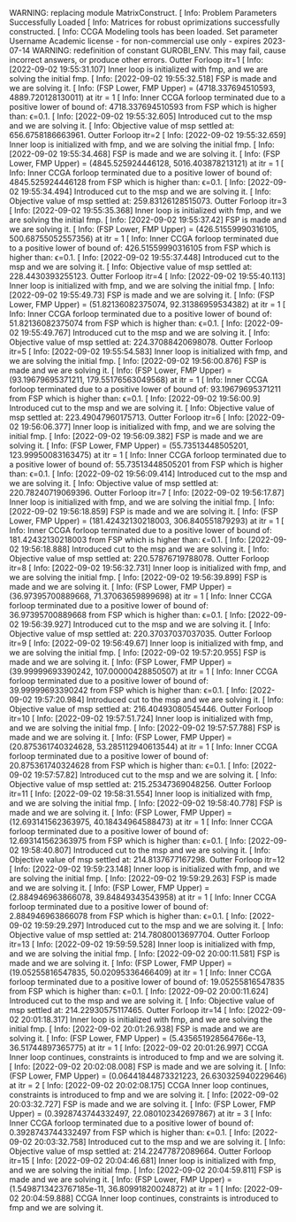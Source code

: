 
WARNING: replacing module MatrixConstruct.
[ Info: Problem Parameters Successfully Loaded
[ Info: Matrices for robust oprimizations successfully constructed. 
[ Info: CCGA Modeling tools has been loaded. 
Set parameter Username
Academic license - for non-commercial use only - expires 2023-07-14
WARNING: redefinition of constant GUROBI_ENV. This may fail, cause incorrect answers, or produce other errors.
Outter Forloop itr=1
[ Info: [2022-09-02 19:55:31.107] Inner loop is initialized with fmp, and we are solving the initial fmp. 
[ Info: [2022-09-02 19:55:32.518] FSP is made and we are solving it. 
[ Info: (FSP Lower, FMP Upper) = (4718.337694510593, 4889.720128130011) at itr = 1
[ Info: Inner CCGA forloop terminated due to a positive lower of bound of: 4718.337694510593 from FSP which is higher than: ϵ=0.1.
[ Info: [2022-09-02 19:55:32.605] Introduced cut to the msp and we are solving it. 
[ Info: Objective value of msp settled at: 656.6758186663961. 
Outter Forloop itr=2
[ Info: [2022-09-02 19:55:32.659] Inner loop is initialized with fmp, and we are solving the initial fmp. 
[ Info: [2022-09-02 19:55:34.468] FSP is made and we are solving it. 
[ Info: (FSP Lower, FMP Upper) = (4845.525924446128, 5016.403878213121) at itr = 1
[ Info: Inner CCGA forloop terminated due to a positive lower of bound of: 4845.525924446128 from FSP which is higher than: ϵ=0.1.
[ Info: [2022-09-02 19:55:34.494] Introduced cut to the msp and we are solving it. 
[ Info: Objective value of msp settled at: 259.83126128515073. 
Outter Forloop itr=3
[ Info: [2022-09-02 19:55:35.368] Inner loop is initialized with fmp, and we are solving the initial fmp. 
[ Info: [2022-09-02 19:55:37.42] FSP is made and we are solving it. 
[ Info: (FSP Lower, FMP Upper) = (426.51559990316105, 500.68755052557356) at itr = 1
[ Info: Inner CCGA forloop terminated due to a positive lower of bound of: 426.51559990316105 from FSP which is higher than: ϵ=0.1.
[ Info: [2022-09-02 19:55:37.448] Introduced cut to the msp and we are solving it. 
[ Info: Objective value of msp settled at: 228.4430393255123. 
Outter Forloop itr=4
[ Info: [2022-09-02 19:55:40.113] Inner loop is initialized with fmp, and we are solving the initial fmp. 
[ Info: [2022-09-02 19:55:49.73] FSP is made and we are solving it. 
[ Info: (FSP Lower, FMP Upper) = (51.82136082375074, 92.31386959534382) at itr = 1
[ Info: Inner CCGA forloop terminated due to a positive lower of bound of: 51.82136082375074 from FSP which is higher than: ϵ=0.1.
[ Info: [2022-09-02 19:55:49.767] Introduced cut to the msp and we are solving it. 
[ Info: Objective value of msp settled at: 224.37088420698078. 
Outter Forloop itr=5
[ Info: [2022-09-02 19:55:54.583] Inner loop is initialized with fmp, and we are solving the initial fmp. 
[ Info: [2022-09-02 19:56:00.876] FSP is made and we are solving it. 
[ Info: (FSP Lower, FMP Upper) = (93.19679695371211, 179.55176563049568) at itr = 1
[ Info: Inner CCGA forloop terminated due to a positive lower of bound of: 93.19679695371211 from FSP which is higher than: ϵ=0.1.
[ Info: [2022-09-02 19:56:00.9] Introduced cut to the msp and we are solving it. 
[ Info: Objective value of msp settled at: 223.49047960175713. 
Outter Forloop itr=6
[ Info: [2022-09-02 19:56:06.377] Inner loop is initialized with fmp, and we are solving the initial fmp. 
[ Info: [2022-09-02 19:56:09.382] FSP is made and we are solving it. 
[ Info: (FSP Lower, FMP Upper) = (55.73513448505201, 123.99950083163475) at itr = 1
[ Info: Inner CCGA forloop terminated due to a positive lower of bound of: 55.73513448505201 from FSP which is higher than: ϵ=0.1.
[ Info: [2022-09-02 19:56:09.414] Introduced cut to the msp and we are solving it. 
[ Info: Objective value of msp settled at: 220.78240719069396. 
Outter Forloop itr=7
[ Info: [2022-09-02 19:56:17.87] Inner loop is initialized with fmp, and we are solving the initial fmp. 
[ Info: [2022-09-02 19:56:18.859] FSP is made and we are solving it. 
[ Info: (FSP Lower, FMP Upper) = (181.42432130218003, 306.840551879293) at itr = 1
[ Info: Inner CCGA forloop terminated due to a positive lower of bound of: 181.42432130218003 from FSP which is higher than: ϵ=0.1.
[ Info: [2022-09-02 19:56:18.888] Introduced cut to the msp and we are solving it. 
[ Info: Objective value of msp settled at: 220.57876719788078. 
Outter Forloop itr=8
[ Info: [2022-09-02 19:56:32.731] Inner loop is initialized with fmp, and we are solving the initial fmp. 
[ Info: [2022-09-02 19:56:39.899] FSP is made and we are solving it. 
[ Info: (FSP Lower, FMP Upper) = (36.97395700889668, 71.37063659899698) at itr = 1
[ Info: Inner CCGA forloop terminated due to a positive lower of bound of: 36.97395700889668 from FSP which is higher than: ϵ=0.1.
[ Info: [2022-09-02 19:56:39.927] Introduced cut to the msp and we are solving it. 
[ Info: Objective value of msp settled at: 220.37037037037035. 
Outter Forloop itr=9
[ Info: [2022-09-02 19:56:49.67] Inner loop is initialized with fmp, and we are solving the initial fmp. 
[ Info: [2022-09-02 19:57:20.955] FSP is made and we are solving it. 
[ Info: (FSP Lower, FMP Upper) = (39.99999693390242, 107.00000428850507) at itr = 1
[ Info: Inner CCGA forloop terminated due to a positive lower of bound of: 39.99999693390242 from FSP which is higher than: ϵ=0.1.
[ Info: [2022-09-02 19:57:20.984] Introduced cut to the msp and we are solving it. 
[ Info: Objective value of msp settled at: 216.40493080545446. 
Outter Forloop itr=10
[ Info: [2022-09-02 19:57:51.724] Inner loop is initialized with fmp, and we are solving the initial fmp. 
[ Info: [2022-09-02 19:57:57.788] FSP is made and we are solving it. 
[ Info: (FSP Lower, FMP Upper) = (20.875361740324628, 53.285112940613544) at itr = 1
[ Info: Inner CCGA forloop terminated due to a positive lower of bound of: 20.875361740324628 from FSP which is higher than: ϵ=0.1.
[ Info: [2022-09-02 19:57:57.82] Introduced cut to the msp and we are solving it. 
[ Info: Objective value of msp settled at: 215.25347369048256. 
Outter Forloop itr=11
[ Info: [2022-09-02 19:58:31.554] Inner loop is initialized with fmp, and we are solving the initial fmp. 
[ Info: [2022-09-02 19:58:40.778] FSP is made and we are solving it. 
[ Info: (FSP Lower, FMP Upper) = (12.693141562363975, 40.18434964588473) at itr = 1
[ Info: Inner CCGA forloop terminated due to a positive lower of bound of: 12.693141562363975 from FSP which is higher than: ϵ=0.1.
[ Info: [2022-09-02 19:58:40.807] Introduced cut to the msp and we are solving it. 
[ Info: Objective value of msp settled at: 214.8137677167298. 
Outter Forloop itr=12
[ Info: [2022-09-02 19:59:23.148] Inner loop is initialized with fmp, and we are solving the initial fmp. 
[ Info: [2022-09-02 19:59:29.263] FSP is made and we are solving it. 
[ Info: (FSP Lower, FMP Upper) = (2.884946963866078, 39.84849343543958) at itr = 1
[ Info: Inner CCGA forloop terminated due to a positive lower of bound of: 2.884946963866078 from FSP which is higher than: ϵ=0.1.
[ Info: [2022-09-02 19:59:29.297] Introduced cut to the msp and we are solving it. 
[ Info: Objective value of msp settled at: 214.78080013697704. 
Outter Forloop itr=13
[ Info: [2022-09-02 19:59:59.528] Inner loop is initialized with fmp, and we are solving the initial fmp. 
[ Info: [2022-09-02 20:00:11.581] FSP is made and we are solving it. 
[ Info: (FSP Lower, FMP Upper) = (19.05255816547835, 50.02095336466409) at itr = 1
[ Info: Inner CCGA forloop terminated due to a positive lower of bound of: 19.05255816547835 from FSP which is higher than: ϵ=0.1.
[ Info: [2022-09-02 20:00:11.624] Introduced cut to the msp and we are solving it. 
[ Info: Objective value of msp settled at: 214.22930575117465. 
Outter Forloop itr=14
[ Info: [2022-09-02 20:01:18.317] Inner loop is initialized with fmp, and we are solving the initial fmp. 
[ Info: [2022-09-02 20:01:26.938] FSP is made and we are solving it. 
[ Info: (FSP Lower, FMP Upper) = (5.435651928564766e-13, 36.51744897365775) at itr = 1
[ Info: [2022-09-02 20:01:26.997] CCGA Inner loop continues, constraints is introduced to fmp and we are solving it. 
[ Info: [2022-09-02 20:02:08.008] FSP is made and we are solving it. 
[ Info: (FSP Lower, FMP Upper) = (0.06441844873321223, 26.630325940229646) at itr = 2
[ Info: [2022-09-02 20:02:08.175] CCGA Inner loop continues, constraints is introduced to fmp and we are solving it. 
[ Info: [2022-09-02 20:03:32.727] FSP is made and we are solving it. 
[ Info: (FSP Lower, FMP Upper) = (0.3928743744332497, 22.080102342697867) at itr = 3
[ Info: Inner CCGA forloop terminated due to a positive lower of bound of: 0.3928743744332497 from FSP which is higher than: ϵ=0.1.
[ Info: [2022-09-02 20:03:32.758] Introduced cut to the msp and we are solving it. 
[ Info: Objective value of msp settled at: 214.22477872089664. 
Outter Forloop itr=15
[ Info: [2022-09-02 20:04:46.681] Inner loop is initialized with fmp, and we are solving the initial fmp. 
[ Info: [2022-09-02 20:04:59.811] FSP is made and we are solving it. 
[ Info: (FSP Lower, FMP Upper) = (1.5498713423767185e-11, 36.80991820024872) at itr = 1
[ Info: [2022-09-02 20:04:59.888] CCGA Inner loop continues, constraints is introduced to fmp and we are solving it. 